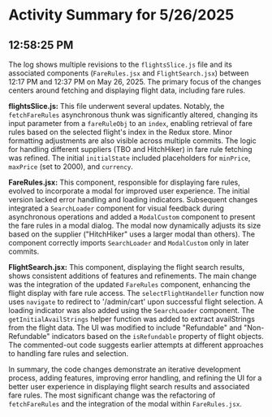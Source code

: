 # Activity Summary for 5/26/2025

## 12:58:25 PM
The log shows multiple revisions to the `flightsSlice.js` file and its associated components (`FareRules.jsx` and `FlightSearch.jsx`) between 12:17 PM and 12:37 PM on May 26, 2025.  The primary focus of the changes centers around fetching and displaying flight data, including fare rules.

**flightsSlice.js:**  This file underwent several updates.  Notably, the `fetchFareRules` asynchronous thunk was significantly altered, changing its input parameter from a `fareRuleObj` to an `index`, enabling retrieval of fare rules based on the selected flight's index in the Redux store.  Minor formatting adjustments are also visible across multiple commits.  The logic for handling different suppliers (TBO and HitchHiker) in fare rule fetching was refined.  The initial `initialState` included placeholders for `minPrice`, `maxPrice` (set to 2000), and `currency`.


**FareRules.jsx:** This component, responsible for displaying fare rules, evolved to incorporate a modal for improved user experience.  The initial version lacked error handling and loading indicators.  Subsequent changes integrated a `SearchLoader` component for visual feedback during asynchronous operations and added a `ModalCustom` component to present the fare rules in a modal dialog.  The modal now dynamically adjusts its size based on the supplier ("HitchHiker" uses a larger modal than others). The component correctly imports `SearchLoader` and `ModalCustom` only in later commits.

**FlightSearch.jsx:** This component, displaying the flight search results, shows consistent additions of features and refinements.  The main change was the integration of the updated `FareRules` component, enhancing the flight display with fare rule access.  The `selectFlightHandeller` function now uses `navigate` to redirect to '/admin/cart' upon successful flight selection.  A loading indicator was also added using the `SearchLoader` component.  The `getInitialAvailStrings` helper function was added to extract availStrings from the flight data.  The UI was modified to include "Refundable" and "Non-Refundable" indicators based on the `isRefundable` property of flight objects.  The commented-out code suggests earlier attempts at different approaches to handling fare rules and selection.

In summary, the code changes demonstrate an iterative development process, adding features, improving error handling, and refining the UI for a better user experience in displaying flight search results and associated fare rules. The most significant change was the refactoring of `fetchFareRules` and the integration of the modal within `FareRules.jsx`.
